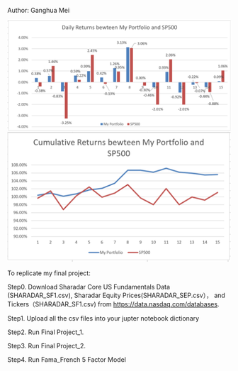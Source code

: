 Author: Ganghua Mei

![plot](https://github.com/gm3044/W4995-ML-for-Finance/blob/main/Final%20Project/Daily%20Returns.PNG)
![plot](https://github.com/gm3044/W4995-ML-for-Finance/blob/main/Final%20Project/Cumulative%20Returns.PNG)


To replicate my final project:

Step0. Download Sharadar Core US Fundamentals Data (SHARADAR_SF1.csv), Sharadar Equity Prices(SHARADAR_SEP.csv）， and Tickers（SHARADAR_SF1.csv) from  https://data.nasdaq.com/databases.

Step1. Upload all the csv files into your jupter notebook dictionary

Step2. Run Final Project_1.

Step3. Run Final Project_2.

Step4. Run Fama_French 5 Factor Model
